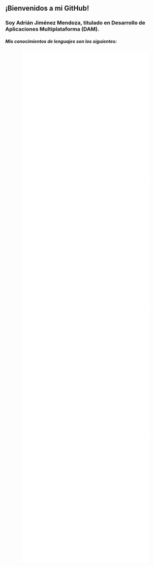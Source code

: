 ## ¡Bienvenidos a mi GitHub!

### Soy Adrián Jiménez Mendoza, titulado en Desarrollo de Aplicaciones Multiplataforma (DAM).

##### Mis conocimientos de lenguajes son los siguientes:

<div align="center">
    <img src="ConocimientosJava.svg"width="400" height="400" alt="knowledge">
    <img src="ConocimientosJavaScript.svg"width="400" height="400" alt="knowledge">
    <img src="ConocimientosSQL.svg"width="400" height="400" alt="knowledge">
    <img src="ConocimientosTypeScript.svg"width="400" height="400" alt="knowledge">
</div>

